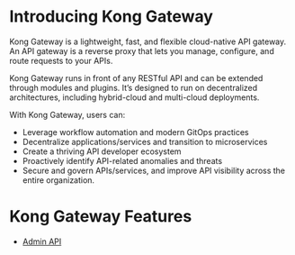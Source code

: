 # Introducing Kong Gateway
Kong Gateway is a lightweight, fast, and flexible cloud-native API gateway. An API gateway is a reverse proxy that lets you manage, configure, and route requests to your APIs.

Kong Gateway runs in front of any RESTful API and can be extended through modules and plugins. It’s designed to run on decentralized architectures, including hybrid-cloud and multi-cloud deployments.

With Kong Gateway, users can:

- Leverage workflow automation and modern GitOps practices
- Decentralize applications/services and transition to microservices
- Create a thriving API developer ecosystem
- Proactively identify API-related anomalies and threats
- Secure and govern APIs/services, and improve API visibility across the entire organization.

# Kong Gateway Features
- [Admin API](./admin-api.md)
